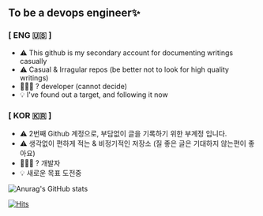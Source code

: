 ## To be a devops engineer✨
### [ ENG 🇺🇸 ]
- ⚠️ This github is my secondary account for documenting writings casually
- ⚠️ Casual & Irragular repos (be better not to look for high quality writings)
- 👩🏻‍💻 ? developer (cannot decide)
- 💡 I've found out a target, and following it now

### [ KOR 🇰🇷 ]
- ⚠️ 2번째 Github 계정으로, 부담없이 글을 기록하기 위한 부계정 입니다.  
- ⚠️ 생각없이 편하게 적는 & 비정기적인 저장소 (질 좋은 글은 기대하지 않는편이 좋아요)
- 👩🏻‍💻 ? 개발자
- 💡 새로운 목표 도전중

<!--
**Astrid-DM/Astrid-DM** is a ✨ _special_ ✨ repository because its `README.md` (this file) appears on your GitHub profile.

Here are some ideas to get you started:

- 🔭 I’m currently working on ...
- 🌱 I’m currently learning ...
- 👯 I’m looking to collaborate on ...
- 🤔 I’m looking for help with ...
- 💬 Ask me about ...
- 📫 How to reach me: ...
- 😄 Pronouns: ...
- ⚡ Fun fact: ...
-->

![Anurag's GitHub stats](https://github-readme-stats.vercel.app/api?username=Astrid-DM&show_icons=true&theme=onedark)

[![Hits](https://hits.seeyoufarm.com/api/count/incr/badge.svg?url=https%3A%2F%2Fgithub.com%2FAstrid-DM%2Fhit-counter&count_bg=%2329D5CC&title_bg=%23373737&icon=&icon_color=%23D91D7F&title=Hits%E2%9D%97%EF%B8%8F&edge_flat=false)](https://hits.seeyoufarm.com)
